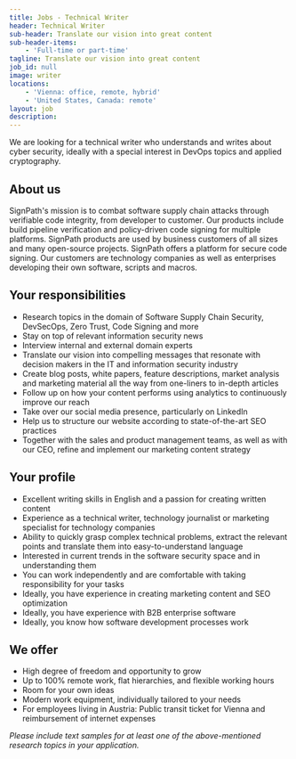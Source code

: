 ```yaml
---
title: Jobs - Technical Writer
header: Technical Writer
sub-header: Translate our vision into great content 
sub-header-items:
    - 'Full-time or part-time'
tagline: Translate our vision into great content
job_id: null
image: writer
locations: 
    - 'Vienna: office, remote, hybrid'
    - 'United States, Canada: remote'
layout: job
description:
---
```


We are looking for a technical writer who understands and writes about cyber security, ideally with a special interest in DevOps topics and applied cryptography. 

## About us

SignPath's mission is to combat software supply chain attacks through verifiable code integrity, from developer to customer. Our products include build pipeline verification and policy-driven code signing for multiple platforms. SignPath products are used by business customers of all sizes and many open-source projects. 
SignPath offers a platform for secure code signing. Our customers are technology companies as well as enterprises developing their own software, scripts and macros. 

## Your responsibilities

* Research topics in the domain of Software Supply Chain Security, DevSecOps, Zero Trust, Code Signing and more
* Stay on top of relevant information security news
* Interview internal and external domain experts
* Translate our vision into compelling messages that resonate with decision makers in the IT and information security industry
* Create blog posts, white papers, feature descriptions, market analysis and marketing material all the way from one-liners to in-depth articles
* Follow up on how your content performs using analytics to continuously improve our reach
* Take over our social media presence, particularly on LinkedIn
* Help us to structure our website according to state-of-the-art SEO practices
* Together with the sales and product management teams, as well as with our CEO, refine and implement our marketing content strategy

## Your profile

* Excellent writing skills in English and a passion for creating written content
* Experience as a technical writer, technology journalist or marketing specialist for technology companies
* Ability to quickly grasp complex technical problems, extract the relevant points and translate them into easy-to-understand language
* Interested in current trends in the software security space and in understanding them
* You can work independently and are comfortable with taking responsibility for your tasks
* Ideally, you have experience in creating marketing content and SEO optimization
* Ideally, you have experience with B2B enterprise software
* Ideally, you know how software development processes work

## We offer

* High degree of freedom and opportunity to grow
* Up to 100% remote work, flat hierarchies, and flexible working hours
* Room for your own ideas
* Modern work equipment, individually tailored to your needs
* For employees living in Austria: Public transit ticket for Vienna and reimbursement of internet expenses

_Please include text samples for at least one of the above-mentioned research topics in your application._